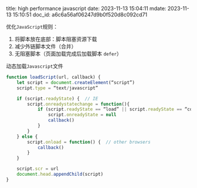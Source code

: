 title: high performance javascript
date: 2023-11-13 15:04:11
mdate: 2023-11-13 15:10:51
doc_id: a6c6a56af06247d9b0f520d8c092cd71

优化`JavaScript`规则：
1. 将脚本放在底部：脚本阻塞资源下载
2. 减少外链脚本文件（合并）
3. 无阻塞脚本（页面加载完成后加载脚本 `defer`）

动态加载`Javascript`文件
``` js
function loadScript(url, callback) {
    let script = document.createElement(“script”)
    script.type = “text/javascript”

    if (script.readyState) {  // IE
        script.onreadystatechange = function(){
            if (script.readyState == “load” || script.readyState == “complete”) {
                script.onreadyState = null
                callback()
            }
        }
    } else {
        script.onload = function() {  // other browsers
            callback()
        }    
    }

    script.scr = url
    document.head.appendChild(script)
}
```

